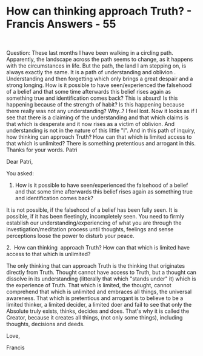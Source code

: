 # How can thinking  approach Truth? - Francis Answers - 55

&nbsp;

Question: These last months I have been walking in a circling path. Apparently, the landscape across the path seems to change, as it happens with the circumstances in life. But the path, the land I am stepping on, is always exactly the same. It is a path of understanding and oblivion . Understanding and then forgetting which only brings a great despair and a strong longing. How is it possible to have seen/experienced the falsehood of a belief and that some time afterwards this belief rises again as something true and identification comes back? This is absurd! Is this happening because of the strength of habit? Is this happening because there really was not any understanding? Why..? I feel lost. Now it looks as if I see that there is a claiming of the understanding and that which claims is that which is desperate and it now rises as a victim of oblivion. And understanding is not in the nature of this little &quot;I&quot;. And in this path of inquiry, how thinking can approach Truth? How can that which is limited access to that which is unlimited? There is something pretentious and arrogant in this. Thanks for your words. Patri

Dear Patri,

You asked:

1. How is it possible to have seen/experienced the falsehood of a belief and that some time afterwards this belief rises again as something true and identification comes back?&nbsp;

It is not possible, if the falsehood of a belief has been fully seen. It is possible, if it has been fleetingly, incompletely seen. You need to firmly establish our understanding/experiencing of what you are through the investigation/meditation process until thoughts, feelings and sense perceptions loose the power to disturb your peace.

2.&nbsp; How can thinking&nbsp; approach Truth? How can that which is limited have access to that which is unlimited?

The only thinking that can approach Truth is the thinking that originates directly from Truth. Thought cannot have access to Truth, but a thought can dissolve in its understanding (litterally that which &quot;stands under&quot; it) which is the experience of Truth. That which is limited, the thought, cannot comprehend that which is unlimited and embraces all things, the universal awareness. That which is pretentious and arrogant is to believe to be a limited thinker, a limited decider, a limited doer and fail to see that only the Absolute truly exists, thinks, decides and does. That's why it is called the Creator, because it creates all things, (not only some things), including thoughts, decisions and deeds.

Love,

Francis




